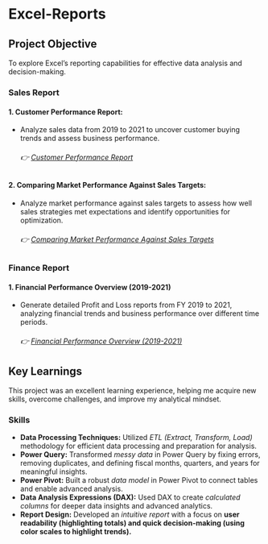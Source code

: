 # Excel-Reports

## Project Objective
To explore Excel’s reporting capabilities for effective data analysis and decision-making.

### Sales Report
#### 1. Customer Performance Report:

  - Analyze sales data from 2019 to 2021 to uncover customer buying trends and assess business performance.
       ###### 👉  [Customer Performance Report](https://github.com/nishant-s-anlst/Excel-Reports/blob/main/AtliQ%20Customer%20Performance%20Report.pdf)
    
#### 2. Comparing Market Performance Against Sales Targets:

  - Analyze market performance against sales targets to assess how well sales strategies met expectations and identify opportunities for optimization.
      ###### 👉  [Comparing Market Performance Against Sales Targets](https://github.com/nishant-s-anlst/Excel-Reports/blob/main/AtliQ%20Market%20Performance%20Report.pdf)

 ### Finance Report   
 #### 1. Financial Performance Overview (2019-2021)
 
 - Generate detailed Profit and Loss reports from FY 2019 to 2021, analyzing financial trends and business performance over different time periods.
     ###### 👉  [Financial Performance Overview (2019-2021)](https://github.com/nishant-s-anlst/Excel-Reports/blob/main/AtliQ%20P%26L%20Statement%20By%20Fiscal%20Months.pdf)
   
## Key Learnings
This project was an excellent learning experience, helping me acquire new skills, overcome challenges, and improve my analytical mindset.

### Skills
- **Data Processing Techniques:** Utilized *ETL (Extract, Transform, Load)* methodology for efficient data processing and preparation for analysis.
- **Power Query:** Transformed *messy data* in Power Query by fixing errors, removing duplicates, and defining fiscal months, quarters, and years for meaningful insights.
- **Power Pivot:** Built a robust *data model* in Power Pivot to connect tables and enable advanced analysis.
- **Data Analysis Expressions (DAX):** Used DAX to create *calculated columns* for deeper data insights and advanced analytics.
- **Report Design:** Developed an *intuitive report* with a focus on **user readability (highlighting totals) and quick decision-making (using color scales to highlight trends).**
